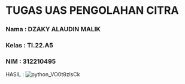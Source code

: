 # TUGAS UAS PENGOLAHAN CITRA

### Nama  : DZAKY ALAUDIN MALIK 
### Kelas : TI.22.A5 
### NIM   : 312210495

HASIL : 
![python_VO0t8zlsCk](https://github.com/steprtm/uas_citra/assets/129705802/3194dfe6-9ce1-490d-b92f-df9233cd059a)

